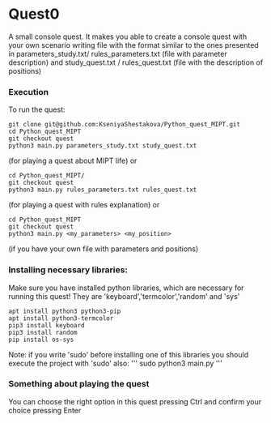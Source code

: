 # Quest0
A small console quest. It makes you able to create a console quest with your own scenario writing file with the format similar to the ones presented in parameters_study.txt/ rules_parameters.txt (file with parameter description) and study_quest.txt / rules_quest.txt (file with the description of positions) 

### Execution
To run the quest:
```
git clone git@github.com:KseniyaShestakova/Python_quest_MIPT.git
cd Python_quest_MIPT
git checkout quest
python3 main.py parameters_study.txt study_quest.txt
```
(for playing a quest about MIPT life)
or 
```
cd Python_quest_MIPT/
git checkout quest
python3 main.py rules_parameters.txt rules_quest.txt
```
(for playing a quest with rules explanation)
or
```
cd Python_quest_MIPT
git checkout quest
python3 main.py <my_parameters> <my_position>
```
(if you have your own file with parameters and positions)

### Installing necessary libraries:
Make sure you have installed python libraries, which are necessary for running this quest!
They are 'keyboard','termcolor','random' and 'sys'
```
apt install python3 python3-pip
apt install python3-termcolor
pip3 install keyboard
pip3 install random
pip install os-sys
```
Note: if you write 'sudo' before installing one of this libraries you should execute the project with 'sudo' also:
'''
sudo python3 main.py <parameters> <position>
'''
### Something about playing the quest
You can choose the right option in this quest pressing Ctrl and confirm your choice pressing Enter
